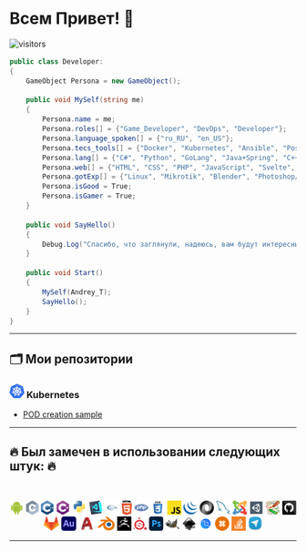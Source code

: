 # Всем Привет! 👋

![visitors](https://visitor-badge.laobi.icu/badge?page_id=Taran-Tool)

```csharp
public class Developer:
{
    GameObject Persona = new GameObject();
       
    public void MySelf(string me)
    {
        Persona.name = me;
        Persona.roles[] = {"Game_Developer", "DevOps", "Developer"};
        Persona.language_spoken[] = {"ru_RU", "en_US"};
        Persona.tecs_tools[] = {"Docker", "Kubernetes", "Ansible", "PostgreSQL", "MySQL", "SQLite", "Prometheus+Grafana"};
        Persona.lang[] = {"C#", "Python", "GoLang", "Java+Spring", "C++"};
        Persona.web[] = {"HTML", "CSS", "PHP", "JavaScript", "Svelte", "LAMP"}
        Persona.gotExp[] = {"Linux", "Mikrotik", "Blender", "Photoshop/GIMP", "Inkscape", "Autocad", "Audition"};
        Persona.isGood = True;
        Persona.isGamer = True;        
    }   
    
    public void SayHello()
    {
        Debug.Log("Спасибо, что заглянули, надеюсь, вам будут интересны мои работы.");
    }
    
    public void Start()
    {
        MySelf(Andrey_T);
        SayHello();
    }
}
```
<hr>

## 🗂️ Мои репозитории
### <img title="Android studio" height="25" src="images/kuber.svg"> Kubernetes 
* [POD creation sample](https://github.com/Taran-Tool/Kubernetes_POD_Sample "POD creation sample") 



<hr>

## 🔥 Был замечен в использовании следующих штук: 🔥
<br>

<p align="center">
  <code><img title="Android studio" height="25" src="images/android.svg"></code>
  <code><img title="C" height="25" src="images/c.svg"></code>
  <code><img title="C++" height="25" src="images/cpp.svg"></code>
  <code><img title="C#" height="25" src="images/cSharp.svg"></code>
  <code><img title="Python" height="25" src="images/python-original.svg"></code>
  <code><img title="VSCode" height="25" src="images/vscode.png"></code>
  <code><img title="OpenGL" height="25" src="images/opengl.svg"></code>
  <code><img title="HTML5" height="25" src="images/html5.svg"></code>
  <code><img title="PHP" height="25" src="images/php.svg"></code>
  <code><img title="CSS" height="25" src="images/css.svg"></code>
  <code><img title="Javascript" height="25" src="images/javascript.svg"></code>
  <code><img title="JQuery" height="25" src="images/jquery-original.svg"></code>
  <code><img title="JSON" height="25" src="images/json.svg"></code>
  <code><img title="MySQL" height="25" src="images/mysql.svg"></code>
  <code><img title="Joomla" height="25" src="images/joomla.svg"></code>
  <code><img title="Unity3D" height="25" src="images/unity3d.svg"></code>
  <code><img title="DokuWiki" height="25" src="images/Dokuwiki.png"></code>
  <code><img title="GitHub" height="25" src="images/github.svg"></code>
  <code><img title="GitLab" height="25" src="images/gitlab.svg"></code>
  <code><img title="Audition" height="25" src="images/Audition.png"></code>
  <code><img title="Autocad" height="25" src="images/autocad.svg"></code>
  <code><img title="Blender" height="25" src="images/Blender.svg"></code>
  <code><img title="Z-Brush" height="25" src="images/zbrush.png"></code>
  <code><img title="Substance Painter" height="25" src="images/substancep.svg"></code>
  <code><img title="Photoshop" height="25" src="images/Photoshop.png"></code>
  <code><img title="GIMP" height="25" src="images/GIMP.png"></code>
  <code><img title="Inkscape" height="25" src="images/Inkscape.svg"></code>
  <code><img title="Kali Linux" height="25" src="images/Kali.png"></code> 
  <code><img title="Proxmox" height="25" src="images/proxmox.svg"></code> 
  <code><img title="Stack Overflow" height="25" src="images/stackoverflow.svg"></code>
  <code><img title="Telegram" height="25" src="images/telegram.png"></code> 
</p>

<hr>
